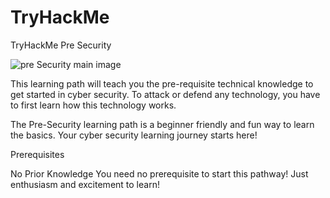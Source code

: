 # TryHackMe
TryHackMe Pre Security

![pre Security main image](https://github.com/user-attachments/assets/d91a560d-da6d-464a-85b8-10ab63858358)


This learning path will teach you the pre-requisite technical knowledge to get started in cyber security. To attack or defend any technology, you have to first learn how this technology works.

The Pre-Security learning path is a beginner friendly and fun way to learn the basics. Your cyber security learning journey starts here!

Prerequisites

No Prior Knowledge
You need no prerequisite to start this pathway! Just enthusiasm and excitement to learn!


